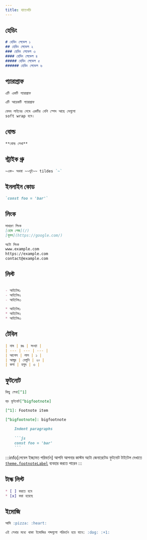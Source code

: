 ```yaml
---
title: হাতেখড়ি
---
```


## হেডিং

```md live
# হেডিং লেভেল ১
## হেডিং লেভেল ২
### হেডিং লেভেল ৩
#### হেডিং লেভেল ৪
##### হেডিং লেভেল ৫
###### হেডিং লেভেল ৬
```

## প্যারাগ্রাফ

```md live
এটি একটি প্যারাগ্রাফ

এটি আরেকটি প্যারাগ্রাফ

যেসব লাইনের শেষে একটির বেশি স্পেস আছে সেগুলো 
soft wrap হবে।
```

## বোল্ড

```md live
**বোল্ড লেখা**
```

## স্ট্রাইক থ্রু

```md live
~এক~ অথবা ~~দুই~~ tildes `~` 
```

## ইনলাইন কোড

```md live
`const foo = 'bar'`
```

## লিংক

```md live
সাধারণ লিংক  
[হোম পেজ](/)  
[গুগল](https://google.com/)

অটো লিংক  
www.example.com  
https://example.com  
contact@example.com
```

## লিস্ট

```md live

- আইটেম১
- আইটেম২
- আইটেম৩

* আইটেম১
* আইটেম২
* আইটেম৩
```

## টেবিল

```md live
| নাম | রঙ | সংখ্যা |
| --- | --- | --- |
| আপেল | লাল | ১ |
| আঙ্গুর | বেগুনি | ২০ |
| কলা | হলুদ | ৩ |
```

## ফুটনোট

````md live
কিছু লেখা[^1]

বড় ফুটনোট[^bigfootnote]

[^1]: Footnote item

[^bigfootnote]: bigfootnote  
  
    Indent paragraphs
    
    ```js
    const foo = 'bar'
    ```
````

:::info[লেবেল ইচ্ছামত পরিবর্তন]
আপনি আপনার কাস্টম অটো জেনারেটেড ফুটনোট টাইটেল দেখাতে [`theme.footnoteLabel`](/reference/vite-plugin/#footnoteLabel) ব্যবহার করতে পারেন 
:::

## টাস্ক লিস্ট 

```md live
* [ ] করতে হবে
* [x] করা হয়েছে 
```

## ইমোজি

```md live
আমি :pizza: :heart: 

এই লেখার মধ্যে থাকা ইমোজির শব্দগুলো পরিবর্তন হয়ে যাবে: :dog: :+1:
```